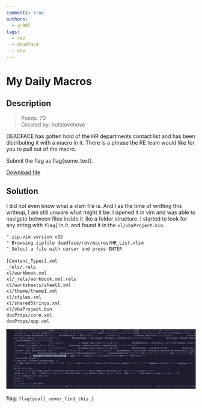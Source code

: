 ```yaml
---
comments: true
authors:
  - gr007
tags:
  - rev
  - deadface
  - rev
---
```

# My Daily Macros

## Description

> Points: 70\
> Created by: hotstovehove

DEADFACE has gotten hold of the HR departments contact list and has been distributing it with a macro in it. There is a phrase the RE team would like for you to pull out of the macro.

Submit the flag as flag{some_text}.

[Download file](./macros.zip)

## Solution

I did not even know what a xlsm file is. And I as the time of writting this writeup, I am still unware what might it be. I opened it in vim and was able to navigate between files inside it like a folder structure. I started to look for any string with `flag{` in it. and found it in the `xl/vbaProject.bin`.

```
" zip.vim version v32
" Browsing zipfile deadface/rev/macros/HR_List.xlsm
" Select a file with cursor and press ENTER

[Content_Types].xml
_rels/.rels
xl/workbook.xml
xl/_rels/workbook.xml.rels
xl/worksheets/sheet1.xml
xl/theme/theme1.xml
xl/styles.xml
xl/sharedStrings.xml
xl/vbaProject.bin
docProps/core.xml
docProps/app.xml
```

![flag](./flag.png)

flag: `flag{youll_never_find_this_}`
